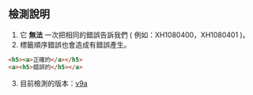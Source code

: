 ## 檢測說明

1. 它 **無法** 一次把相同的錯誤告訴我們 ( 例如：XH1080400，XH1080401 )。
2. 標籤順序錯誤也會造成有錯誤產生。

```html
<h5><a>正確的</a></h5>
<a><h5>錯誤的</h5></a>
```

3. 目前檢測的版本：[v9a](https://kevinhsu7361.github.io/NCYU/index2021_v9a.html)